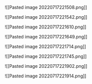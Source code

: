 ![[Pasted image 20220717221508.png]]

![[Pasted image 20220717221542.png]]


![[Pasted image 20220717221610.png]]


![[Pasted image 20220717221649.png]]

![[Pasted image 20220717221714.png]]

![[Pasted image 20220717221745.png]]

![[Pasted image 20220717221902.png]]

![[Pasted image 20220717221914.png]]

